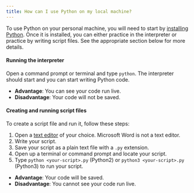 ```yaml
---
title: How can I use Python on my local machine?
---
```


To use Python on your personal machine, you will need to start by [installing Python][1]. Once it is installed, you can either practice in the interpreter or practice by writing script files. See the appropriate section below for more details.

#### Running the interpreter
Open a command prompt or terminal and type `python`. The interpreter should start and you can start writing Python code.

  - **Advantage**: You can see your code run live.
  - **Disadvantage**: Your code will not be saved.


#### Creating and running script files
To create a script file and run it, follow these steps:

  1. Open a [text editor][2] of your choice. Microsoft Word is not a text editor.
  2. Write your script.
  3. Save your script as a plain text file with a `.py` extension.
  4. Open up a terminal or command prompt and locate your script.
  5. Type `python <your-script>.py` (Python2) or `python3 <your-script>.py` (Python3) to run your script.

  - **Advantage**: Your code will be saved.
  - **Disadvantage**: You cannot see your code run live.

  [1]: http://help.codecademy.com/customer/portal/articles/1399161-how-do-i-install-python-on-my-computer-
  [2]: http://en.wikipedia.org/wiki/Text_editor